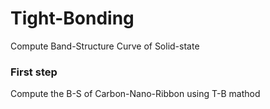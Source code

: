 # Tight-Bonding
 Compute Band-Structure Curve of Solid-state
### First step
 Compute the B-S of Carbon-Nano-Ribbon using T-B mathod


